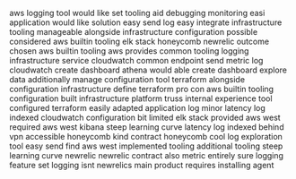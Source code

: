 aws logging tool would like set tooling aid debugging monitoring easi application would like solution easy send log easy integrate infrastructure tooling manageable alongside infrastructure configuration possible considered aws builtin tooling elk stack honeycomb newrelic outcome chosen aws builtin tooling aws provides common tooling logging infrastructure service cloudwatch common endpoint send metric log cloudwatch create dashboard athena would able create dashboard explore data additionally manage configuration tool terraform alongside configuration infrastructure define terraform pro con aws builtin tooling configuration built infrastructure platform truss internal experience tool configured terraform easily adapted application log minor latency log indexed cloudwatch configuration bit limited elk stack provided aws west required aws west kibana steep learning curve latency log indexed behind vpn accessible honeycomb kind contract honeycomb cool log exploration tool easy send find aws west implemented tooling additional tooling steep learning curve newrelic newrelic contract also metric entirely sure logging feature set logging isnt newrelics main product requires installing agent